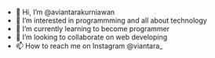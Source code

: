 - 👋 Hi, I’m @aviantarakurniawan
- 👀 I’m interested in programmming and all about technology
- 🌱 I’m currently learning to become programmer
- 💞️ I’m looking to collaborate on web developing
- 📫 How to reach me on Instagram @viantara_

<!---
aviantarakurniawan/aviantarakurniawan is a ✨ special ✨ repository because its `README.md` (this file) appears on your GitHub profile.
You can click the Preview link to take a look at your changes.
--->
